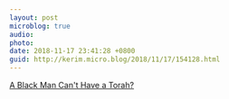 ```yaml
---
layout: post
microblog: true
audio: 
photo: 
date: 2018-11-17 23:41:28 +0800
guid: http://kerim.micro.blog/2018/11/17/154128.html
---
```

[A Black Man Can't Have a Torah?](https://collive.com/show_news.rtx?id=53068&alias=a-black-man-cant-have-a-torah&fbclid=IwAR1qIkjyNeg_Yy0MQLq4-itEkJMvi0jG7hU0sOVp7zwCUXaan6dwusUuBPw)
